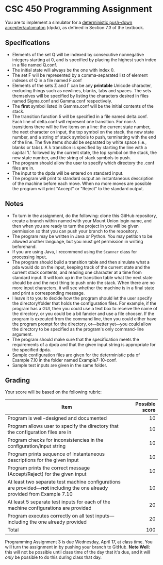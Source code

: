 # CSC 450 Programming Assignment

You are to implement a simulator for a [deterministic push-down accepter/automaton](https://learning.oreilly.com/library/view/an-introduction-to/9781284077254/ch07.html#ch7def3) (dpda), as defined in Section 7.3 of the textbook.



## Specifications

* Elements of the set Q will be indexed by consecutive nonnegative integers starting at 0, and is specified by placing the highest such index in a file named Q.conf.  
* The initial state will always be the one with index 0.
* The set F will be represented by a comma-separated list of element indexes of Q in a file named F.conf
* Elements of the sets &Sigma; and &Gamma; can be any __printable__ Unicode character, excluding things such as newlines, blanks, tabs and spaces.  The sets themselves will be specified by listing the characters desired in files named Sigma.conf and Gamma.conf respectively.
* The __first__ symbol listed in Gamma.conf will be the initial contents of the stack.
* The transition function &delta; will be specified in a file named delta.conf.
Each line of delta.conf will represent one transition.
For non-&lambda; transitions there will be five items on a line: the current state number, the next character on input, the top symbol on the stack, the new state number, and a string of stack symbols to push, terminating with the end of the line.
The five items should be separated by white space (i.e., blanks or tabs).
A &lambda; transition is specified by starting the line with a capital 'L'
followed by the current state, the top symbol on the stack, the new state number, and the string of stack symbols to push.
* The program should allow the user to specify which directory the .conf files are in.
* The input to the dpda will be entered on standard input.
* The program will print to standard output an instantaneous description of the machine before each move. When no more moves are possible the program will print "Accept" or "Reject" to the standard output.

## Notes

* To turn in the assignment, do the following: clone this GitHub repository, create a branch within named with your Mount Union login name, and then when you are ready to turn the project in you will be given permission so that you can push your branch to the repository.
* The program may be written in Java or Python.  You may petition to be allowed another language, but you must get permission in writing beforehand.
* If you are using Java, I recommend using the `Scanner` class for processing input.
* The program should build a transition table and then simulate what a pda would do on the input, keeping track of the current state and the current stack contents, and reading one character at a time from standard input. It will look up in the transition table what the next state should be and the next thing to push onto the stack.
When there are no more input characters, it will see whether the machine is in a final state and print a corresponding message.
*  I leave it to you to decide how the program should let the user specify the directory/folder that holds the configuration files.  For example, if the program has a GUI, then you could use a text box to receive the name of the directory, or you could be a bit fancier and use a file chooser.  If the program is executed from the command line, then you could either have the program prompt for the directory, or&mdash;better yet&mdash;you could allow the directory to be specified as the program's only command-line argument.
* The program should make sure that the specification meets the requirements of a dpda and that the given input string is appropriate for the specified dpda.
* Sample configuration files are given for the deterministic pda of Example 7.10 in the folder named Example7-10-conf.
* Sample test inputs are given in the same folder.

## Grading

Your score will be based on the following rubric:

| Item | Possible score |
|------|---------------:|
| Program is well-designed and documented | 10 |
| Program allows user to specify the directory that the configuration files are in | 10 |
| Program checks for inconsistencies in the configuration/input string | 10 |
| Program prints sequence of instantaneous descriptions for the given input | 10 |
| Program prints the correct message (Accept/Reject) for the given input | 10 |
| At least two separate test machine configurations are provided&mdash;**not** including the one already provided from Example 7.10 | 10 |
| At least 5 separate test inputs for each of the machine configurations are provided | 20 |
| Program executes correctly on all test inputs&mdash;including the one already provided | 20 |
| Total | 100 |

Programming Assignment 3 is due Wednesday, April 17, at class time.
You will turn the assignment in by pushing your branch to GitHub. **Note Well:** this will not be possible until class time of the day that it's due, and it will *only* be possible to do this during class that day.
